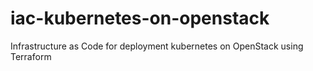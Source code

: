 # iac-kubernetes-on-openstack
Infrastructure as Code for deployment kubernetes on OpenStack using Terraform